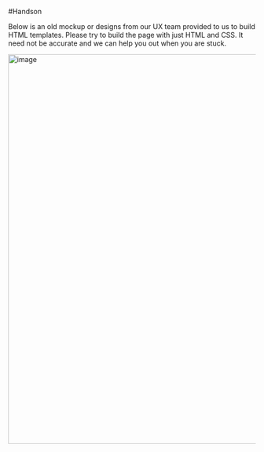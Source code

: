 #Handson   

Below is an old mockup or designs from our UX team provided to us to build HTML templates. 
Please try to build the page with just HTML and CSS. 
It need not be accurate and we can help you out when you are stuck.


<img width="793" alt="image" src="https://user-images.githubusercontent.com/6267566/155298894-b22bc0e4-132d-46fe-8afe-763998987e20.png">
